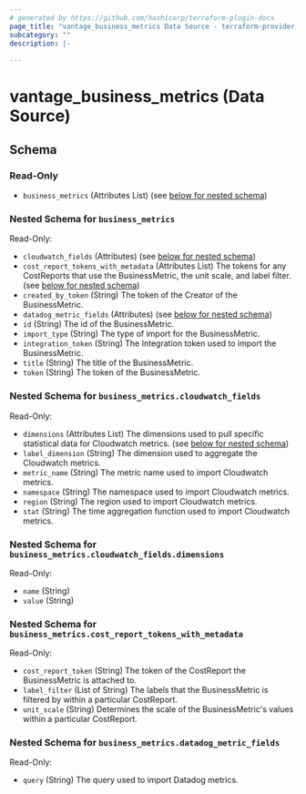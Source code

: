 ```yaml
---
# generated by https://github.com/hashicorp/terraform-plugin-docs
page_title: "vantage_business_metrics Data Source - terraform-provider-vantage"
subcategory: ""
description: |-
  
---
```


# vantage_business_metrics (Data Source)





<!-- schema generated by tfplugindocs -->
## Schema

### Read-Only

- `business_metrics` (Attributes List) (see [below for nested schema](#nestedatt--business_metrics))

<a id="nestedatt--business_metrics"></a>
### Nested Schema for `business_metrics`

Read-Only:

- `cloudwatch_fields` (Attributes) (see [below for nested schema](#nestedatt--business_metrics--cloudwatch_fields))
- `cost_report_tokens_with_metadata` (Attributes List) The tokens for any CostReports that use the BusinessMetric, the unit scale, and label filter. (see [below for nested schema](#nestedatt--business_metrics--cost_report_tokens_with_metadata))
- `created_by_token` (String) The token of the Creator of the BusinessMetric.
- `datadog_metric_fields` (Attributes) (see [below for nested schema](#nestedatt--business_metrics--datadog_metric_fields))
- `id` (String) The id of the BusinessMetric.
- `import_type` (String) The type of import for the BusinessMetric.
- `integration_token` (String) The Integration token used to import the BusinessMetric.
- `title` (String) The title of the BusinessMetric.
- `token` (String) The token of the BusinessMetric.

<a id="nestedatt--business_metrics--cloudwatch_fields"></a>
### Nested Schema for `business_metrics.cloudwatch_fields`

Read-Only:

- `dimensions` (Attributes List) The dimensions used to pull specific statistical data for Cloudwatch metrics. (see [below for nested schema](#nestedatt--business_metrics--cloudwatch_fields--dimensions))
- `label_dimension` (String) The dimension used to aggregate the Cloudwatch metrics.
- `metric_name` (String) The metric name used to import Cloudwatch metrics.
- `namespace` (String) The namespace used to import Cloudwatch metrics.
- `region` (String) The region used to import Cloudwatch metrics.
- `stat` (String) The time aggregation function used to import Cloudwatch metrics.

<a id="nestedatt--business_metrics--cloudwatch_fields--dimensions"></a>
### Nested Schema for `business_metrics.cloudwatch_fields.dimensions`

Read-Only:

- `name` (String)
- `value` (String)



<a id="nestedatt--business_metrics--cost_report_tokens_with_metadata"></a>
### Nested Schema for `business_metrics.cost_report_tokens_with_metadata`

Read-Only:

- `cost_report_token` (String) The token of the CostReport the BusinessMetric is attached to.
- `label_filter` (List of String) The labels that the BusinessMetric is filtered by within a particular CostReport.
- `unit_scale` (String) Determines the scale of the BusinessMetric's values within a particular CostReport.


<a id="nestedatt--business_metrics--datadog_metric_fields"></a>
### Nested Schema for `business_metrics.datadog_metric_fields`

Read-Only:

- `query` (String) The query used to import Datadog metrics.


